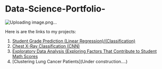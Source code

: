 # Data-Science-Portfolio-

![Uploading image.png…]()

Here is are the links to my projects:

1. [Student Grade Prediction (Linear Regression)/(Classification)](https://github.com/Xninety-nine/Capstone_2_Student_data)
2. [Chest X-Ray Classification (CNN)](https://github.com/Xninety-nine/Capstone-3-Predicting-Pneumonia-in-X-ray-Images)
3. [Exploratory Data Analysis (Exploring Factors That Contribute to Student Math Scores](https://github.com/Xninety-nine/Exploratory-Data-Analysis-Projects)
4. [Clustering Lung Cancer Patients](Under construction....)
